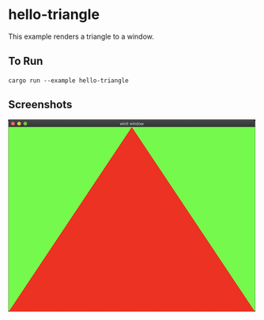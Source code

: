 # hello-triangle

This example renders a triangle to a window.

## To Run

```
cargo run --example hello-triangle
```

## Screenshots

![Triangle window](./screenshot.png)
